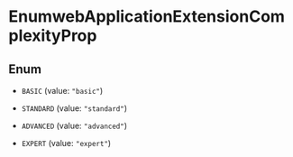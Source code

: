 

# EnumwebApplicationExtensionComplexityProp

## Enum


* `BASIC` (value: `"basic"`)

* `STANDARD` (value: `"standard"`)

* `ADVANCED` (value: `"advanced"`)

* `EXPERT` (value: `"expert"`)



